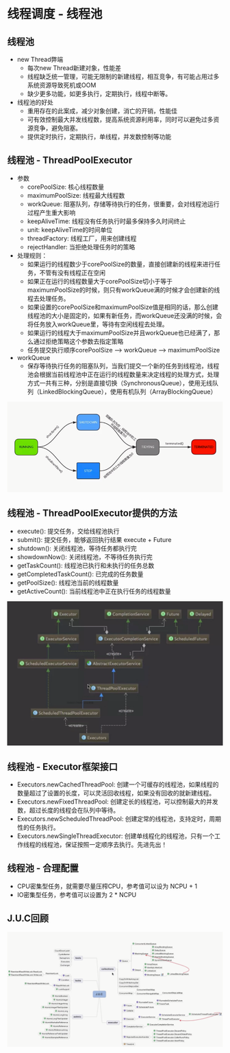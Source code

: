 # 线程调度 - 线程池

## 线程池

- new Thread弊端
  - 每次new Thread新建对象，性能差
  - 线程缺乏统一管理，可能无限制的新建线程，相互竞争，有可能占用过多系统资源导致死机或OOM
  - 缺少更多功能，如更多执行，定期执行，线程中断等。
- 线程池的好处
  - 重用存在的此案成，减少对象创建，消亡的开销，性能佳
  - 可有效控制最大并发线程数，提高系统资源利用率，同时可以避免过多资源竞争，避免阻塞。
  - 提供定时执行，定期执行，单线程，并发数控制等功能

## 线程池 - ThreadPoolExecutor

- 参数
  - corePoolSize: 核心线程数量
  - maximumPoolSize: 线程最大线程数
  - workQueue: 阻塞队列，存储等待执行的任务，很重要，会对线程池运行过程产生重大影响
  - keepAliveTime: 线程没有任务执行时最多保持多久时间终止
  - unit: keepAliveTime的时间单位
  - threadFactory: 线程工厂，用来创建线程
  - rejectHandler: 当拒绝处理任务时的策略
- 处理规则：
  - 如果运行的线程数少于corePoolSize的数量，直接创建新的线程来进行任务，不管有没有线程正在空闲
  - 如果正在运行的线程数量大于corePoolSize切小于等于maximumPoolSize的时候，则只有workQueue满的时候才会创建新的线程去处理任务。
  - 如果设置的corePoolSize和maximumPoolSize值是相同的话，那么创建线程池的大小是固定的，如果有新任务，而workQueue还没满的时候，会将任务放入workQueue里，等待有空闲线程去处理。
  - 如果运行的线程大于maximumPoolSize并且workQueue也已经满了，那么通过拒绝策略这个参数去指定策略
  - 任务提交执行顺序corePoolSize --> workQueue --> maximumPoolSize
- workQueue
  - 保存等待执行任务的阻塞队列，当我们提交一个新的任务到线程池，线程池会根据当前线程池中正在运行的线程数量来决定线程的处理方式，处理方式一共有三种，分别是直接切换（SynchronousQueue），使用无线队列（LinkedBlockingQueue），使用有机队列（ArrayBlockingQueue）

![ThreadPoolExecutor](./images/c12.png)

## 线程池 - ThreadPoolExecutor提供的方法

- execute(): 提交任务，交给线程池执行
- submit(): 提交任务，能够返回执行结果 execute + Future
- shutdown(): 关闭线程池，等待任务都执行完
- showdownNow(): 关闭线程池，不等待任务执行完
- getTaskCount(): 线程池已执行和未执行的任务总数
- getCompletedTaskCount(): 已完成的任务数量
- getPoolSize(): 线程池当前的线程数量
- getActiveCount(): 当前线程池中正在执行任务的线程数量

![线程池类图](./images/c13.png)

## 线程池 - Executor框架接口

- Executors.newCachedThreadPool: 创建一个可缓存的线程池，如果线程的数量超过了设置的长度，可以灵活回收线程，如果没有回收的就新建线程。
- Executors.newFixedThreadPool: 创建定长的线程池，可以控制最大的并发数，超过长度的线程会在队列中等待。
- Executors.newScheduledThreadPool: 创建定常的线程池，支持定时，周期性的任务执行。
- Executors.newSingleThreadExecutor: 创建单线程化的线程池，只有一个工作线程的线程池，保证按照一定顺序去执行。先进先出！

## 线程池 - 合理配置

- CPU密集型任务，就需要尽量压榨CPU，参考值可以设为 NCPU + 1
- IO密集型任务，参考值可以设置为 2 * NCPU

## J.U.C回顾

![JUC](./images/c14.png)